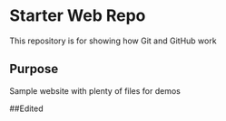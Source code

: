 # Starter Web Repo

This repository is for showing how Git and GitHub work

## Purpose

Sample website with plenty of files for demos

##Edited